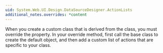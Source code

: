 ```yaml
---
uid: System.Web.UI.Design.DataSourceDesigner.ActionLists
additional_notes.overrides: *content
---
```


<p>When you create a custom class that is derived from the <xref href="System.Web.UI.Design.DataSourceDesigner"></xref> class, you must override the <xref href="System.Web.UI.Design.DataSourceDesigner.ActionLists"></xref> property. In your override method, first call the base class to create the default <xref href="System.ComponentModel.Design.DesignerActionListCollection"></xref> object, and then add a custom list of actions that are specific to your class.</p>


